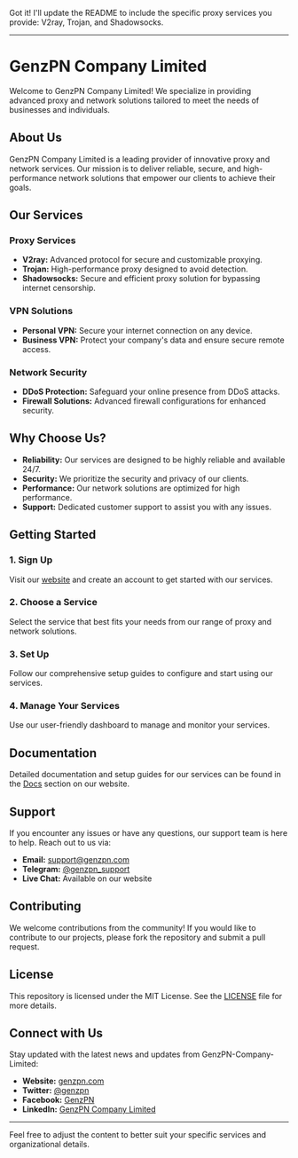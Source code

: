 Got it! I'll update the README to include the specific proxy services you provide: V2ray, Trojan, and Shadowsocks.

---

# GenzPN Company Limited

Welcome to GenzPN Company Limited! We specialize in providing advanced proxy and network solutions tailored to meet the needs of businesses and individuals.

## About Us

GenzPN Company Limited is a leading provider of innovative proxy and network services. Our mission is to deliver reliable, secure, and high-performance network solutions that empower our clients to achieve their goals.

## Our Services

### Proxy Services

- **V2ray:** Advanced protocol for secure and customizable proxying.
- **Trojan:** High-performance proxy designed to avoid detection.
- **Shadowsocks:** Secure and efficient proxy solution for bypassing internet censorship.

### VPN Solutions

- **Personal VPN:** Secure your internet connection on any device.
- **Business VPN:** Protect your company's data and ensure secure remote access.

### Network Security

- **DDoS Protection:** Safeguard your online presence from DDoS attacks.
- **Firewall Solutions:** Advanced firewall configurations for enhanced security.

## Why Choose Us?

- **Reliability:** Our services are designed to be highly reliable and available 24/7.
- **Security:** We prioritize the security and privacy of our clients.
- **Performance:** Our network solutions are optimized for high performance.
- **Support:** Dedicated customer support to assist you with any issues.

## Getting Started

### 1. Sign Up

Visit our [website](https://genzpn.com) and create an account to get started with our services.

### 2. Choose a Service

Select the service that best fits your needs from our range of proxy and network solutions.

### 3. Set Up

Follow our comprehensive setup guides to configure and start using our services.

### 4. Manage Your Services

Use our user-friendly dashboard to manage and monitor your services.

## Documentation

Detailed documentation and setup guides for our services can be found in the [Docs](https://genzpn.com/docs) section on our website.

## Support

If you encounter any issues or have any questions, our support team is here to help. Reach out to us via:

- **Email:** support@genzpn.com
- **Telegram:** [@genzpn_support](https://t.me/genzpn_support)
- **Live Chat:** Available on our website

## Contributing

We welcome contributions from the community! If you would like to contribute to our projects, please fork the repository and submit a pull request.

## License

This repository is licensed under the MIT License. See the [LICENSE](LICENSE) file for more details.

## Connect with Us

Stay updated with the latest news and updates from GenzPN-Company-Limited:

- **Website:** [genzpn.com](https://genzpn.com)
- **Twitter:** [@genzpn](https://twitter.com/genzpn)
- **Facebook:** [GenzPN](https://facebook.com/genzpn)
- **LinkedIn:** [GenzPN Company Limited](https://linkedin.com/company/genzpn)

---

Feel free to adjust the content to better suit your specific services and organizational details.
